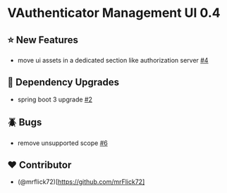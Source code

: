 # VAuthenticator Management UI 0.4

## :star: New Features

- move ui assets in a dedicated section like authorization server [#4](https://github.com/VAuthenticator/vauthenticator-management-ui/issues/4)

## :hammer: Dependency Upgrades

- spring boot 3 upgrade [#2](https://github.com/VAuthenticator/vauthenticator-management-ui/issues/2)

## :beetle: Bugs

- remove unsupported scope [#6](https://github.com/VAuthenticator/vauthenticator-management-ui/issues/6)

## :heart: Contributor

- (@mrflick72)[https://github.com/mrFlick72]